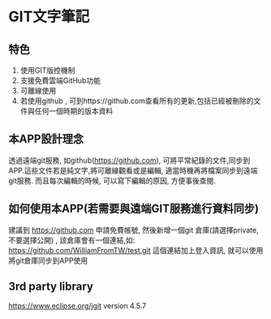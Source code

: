 # GIT文字筆記
## 特色
1. 使用GIT版控機制
2. 支援免費雲端GitHub功能
3. 可離線使用
4. 若使用github , 可到https://github.com查看所有的更新,包括已經被刪除的文件與任何一個時期的版本資料

## 本APP設計理念
透過遠端git服務, 如github(https://github.com), 可將平常紀錄的文件,同步到APP.這些文件若是純文字,將可離線觀看或是編輯, 適當時機再將檔案同步到遠端git服務.
而且每次編輯的時候, 可以寫下編輯的原因, 方便事後查閱.

## 如何使用本APP(若需要與遠端GIT服務進行資料同步)
建議到 https://github.com 申請免費帳號, 然後新增一個git 倉庫(請選擇private,不要選擇公開) , 該倉庫會有一個連結,如:
https://github.com/WilliamFromTW/test.git
這個連結加上登入資訊, 就可以使用將git倉庫同步到APP使用

## 3rd party library
https://www.eclipse.org/jgit version 4.5.7
